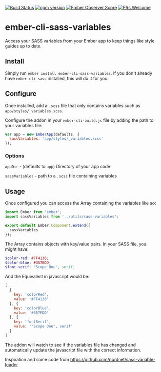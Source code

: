 [![Build Status](https://travis-ci.org/davidpett/ember-cli-sass-variables.svg?branch=master)](https://travis-ci.org/davidpett/ember-cli-sass-variables)
[![npm version](https://badge.fury.io/js/ember-cli-sass-variables.svg)](https://badge.fury.io/js/ember-cli-sass-variables)
[![Ember Observer Score](http://emberobserver.com/badges/ember-cli-sass-variables.svg)](http://emberobserver.com/addons/ember-cli-sass-variables)
[![PRs Welcome](https://img.shields.io/badge/PRs-welcome-brightgreen.svg)](http://makeapullrequest.com)
# ember-cli-sass-variables

Access your SASS variables from your Ember app to keep things like style guides up to date.

## Install

Simply run `ember install ember-cli-sass-variables`. If you don't already have `ember-cli-sass` installed, this will do it for you.

## Configure

Once installed, add a `.scss` file that only contains variables such as `app/styles/_variables.scss`.

Configure the addon in your `ember-cli-build.js` file by adding the path to your variables file:
```javascript
var app = new EmberApp(defaults, {
  sassVariables: 'app/styles/_variables.scss'
});
```

### Options
`appDir` - (defaults to `app`) Directory of your app code

`sassVariables` - path to a `.scss` file containing variables

## Usage

Once configured you can access the Array containing the variables like so:
```javascript
import Ember from 'ember';
import sassVariables from '../utils/sass-variables';

export default Ember.Component.extend({
  sassVariables
});
```

The Array contains objects with key/value pairs. In your SASS file, you might have:
```scss
$color-red: #FF4136;
$color-blue: #357EDD;
$font-serif: 'Scope One', serif;
```

And the Equivalent in javascript would be:
```javascript
[
  {
    key: 'colorRed',
    value: '#FF4136'
  }, {
    key: 'colorBlue',
    value: '#357EDD'
  }, {
    key: 'fontSerif',
    value: '"Scope One", serif'
  }
]
```

The addon will watch to see if the variables file has changed and automatically update the javascript file with the correct information.

Inspiration and some code from https://github.com/nordnet/sass-variable-loader
